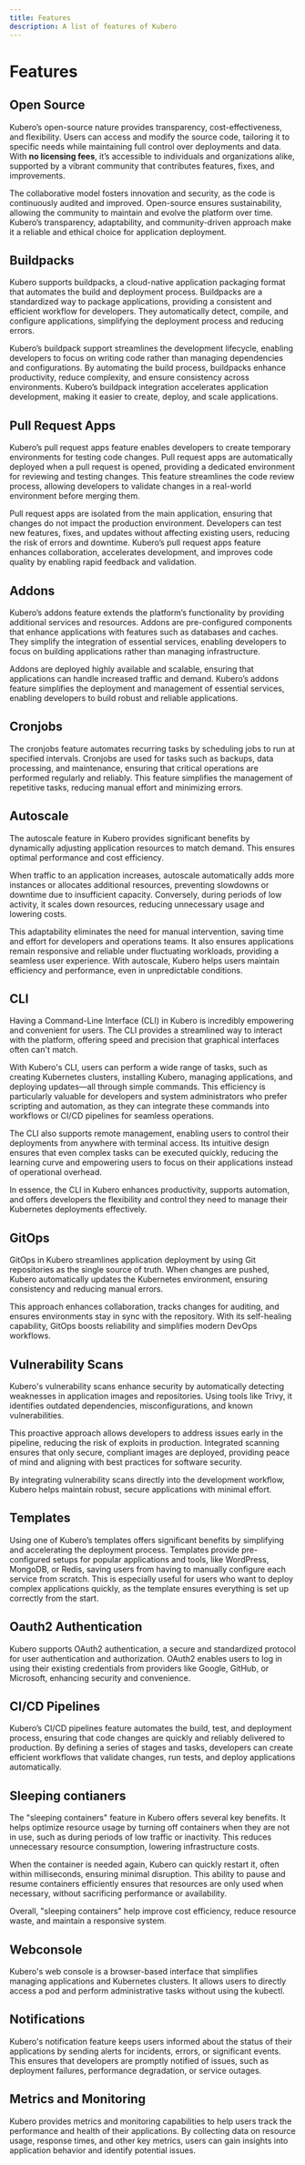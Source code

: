 ```yaml
---
title: Features
description: A list of features of Kubero
---
```

# Features

## Open Source
Kubero’s open-source nature provides transparency, cost-effectiveness, and flexibility. Users can access and modify the source code, tailoring it to specific needs while maintaining full control over deployments and data. With **no licensing fees**, it’s accessible to individuals and organizations alike, supported by a vibrant community that contributes features, fixes, and improvements.

The collaborative model fosters innovation and security, as the code is continuously audited and improved. Open-source ensures sustainability, allowing the community to maintain and evolve the platform over time. Kubero’s transparency, adaptability, and community-driven approach make it a reliable and ethical choice for application deployment.

## Buildpacks
Kubero supports buildpacks, a cloud-native application packaging format that automates the build and deployment process. Buildpacks are a standardized way to package applications, providing a consistent and efficient workflow for developers. They automatically detect, compile, and configure applications, simplifying the deployment process and reducing errors.

Kubero’s buildpack support streamlines the development lifecycle, enabling developers to focus on writing code rather than managing dependencies and configurations. By automating the build process, buildpacks enhance productivity, reduce complexity, and ensure consistency across environments. Kubero’s buildpack integration accelerates application development, making it easier to create, deploy, and scale applications.

## Pull Request Apps
Kubero’s pull request apps feature enables developers to create temporary environments for testing code changes. Pull request apps are automatically deployed when a pull request is opened, providing a dedicated environment for reviewing and testing changes. This feature streamlines the code review process, allowing developers to validate changes in a real-world environment before merging them.

Pull request apps are isolated from the main application, ensuring that changes do not impact the production environment. Developers can test new features, fixes, and updates without affecting existing users, reducing the risk of errors and downtime. Kubero’s pull request apps feature enhances collaboration, accelerates development, and improves code quality by enabling rapid feedback and validation.

## Addons
Kubero’s addons feature extends the platform’s functionality by providing additional services and resources. Addons are pre-configured components that enhance applications with features such as databases and caches. They simplify the integration of essential services, enabling developers to focus on building applications rather than managing infrastructure.

Addons are deployed highly available and scalable, ensuring that applications can handle increased traffic and demand. Kubero’s addons feature simplifies the deployment and management of essential services, enabling developers to build robust and reliable applications.

## Cronjobs
The cronjobs feature automates recurring tasks by scheduling jobs to run at specified intervals. Cronjobs are used for tasks such as backups, data processing, and maintenance, ensuring that critical operations are performed regularly and reliably. This feature simplifies the management of repetitive tasks, reducing manual effort and minimizing errors.

## Autoscale
The autoscale feature in Kubero provides significant benefits by dynamically adjusting application resources to match demand. This ensures optimal performance and cost efficiency.

When traffic to an application increases, autoscale automatically adds more instances or allocates additional resources, preventing slowdowns or downtime due to insufficient capacity. Conversely, during periods of low activity, it scales down resources, reducing unnecessary usage and lowering costs.

This adaptability eliminates the need for manual intervention, saving time and effort for developers and operations teams. It also ensures applications remain responsive and reliable under fluctuating workloads, providing a seamless user experience. With autoscale, Kubero helps users maintain efficiency and performance, even in unpredictable conditions.

## CLI
Having a Command-Line Interface (CLI) in Kubero is incredibly empowering and convenient for users. The CLI provides a streamlined way to interact with the platform, offering speed and precision that graphical interfaces often can't match.

With Kubero's CLI, users can perform a wide range of tasks, such as creating Kubernetes clusters, installing Kubero, managing applications, and deploying updates—all through simple commands. This efficiency is particularly valuable for developers and system administrators who prefer scripting and automation, as they can integrate these commands into workflows or CI/CD pipelines for seamless operations.

The CLI also supports remote management, enabling users to control their deployments from anywhere with terminal access. Its intuitive design ensures that even complex tasks can be executed quickly, reducing the learning curve and empowering users to focus on their applications instead of operational overhead.

In essence, the CLI in Kubero enhances productivity, supports automation, and offers developers the flexibility and control they need to manage their Kubernetes deployments effectively.

## GitOps
GitOps in Kubero streamlines application deployment by using Git repositories as the single source of truth. When changes are pushed, Kubero automatically updates the Kubernetes environment, ensuring consistency and reducing manual errors.

This approach enhances collaboration, tracks changes for auditing, and ensures environments stay in sync with the repository. With its self-healing capability, GitOps boosts reliability and simplifies modern DevOps workflows.

## Vulnerability Scans
Kubero's vulnerability scans enhance security by automatically detecting weaknesses in application images and repositories. Using tools like Trivy, it identifies outdated dependencies, misconfigurations, and known vulnerabilities.

This proactive approach allows developers to address issues early in the pipeline, reducing the risk of exploits in production. Integrated scanning ensures that only secure, compliant images are deployed, providing peace of mind and aligning with best practices for software security.

By integrating vulnerability scans directly into the development workflow, Kubero helps maintain robust, secure applications with minimal effort.

## Templates
Using one of Kubero’s templates offers significant benefits by simplifying and accelerating the deployment process. Templates provide pre-configured setups for popular applications and tools, like WordPress, MongoDB, or Redis, saving users from having to manually configure each service from scratch. This is especially useful for users who want to deploy complex applications quickly, as the template ensures everything is set up correctly from the start.

## Oauth2 Authentication
Kubero supports OAuth2 authentication, a secure and standardized protocol for user authentication and authorization. OAuth2 enables users to log in using their existing credentials from providers like Google, GitHub, or Microsoft, enhancing security and convenience.

## CI/CD Pipelines
Kubero’s CI/CD pipelines feature automates the build, test, and deployment process, ensuring that code changes are quickly and reliably delivered to production. By defining a series of stages and tasks, developers can create efficient workflows that validate changes, run tests, and deploy applications automatically.

## Sleeping contianers
The "sleeping containers" feature in Kubero offers several key benefits. It helps optimize resource usage by turning off containers when they are not in use, such as during periods of low traffic or inactivity. This reduces unnecessary resource consumption, lowering infrastructure costs.

When the container is needed again, Kubero can quickly restart it, often within milliseconds, ensuring minimal disruption. This ability to pause and resume containers efficiently ensures that resources are only used when necessary, without sacrificing performance or availability.

Overall, "sleeping containers" help improve cost efficiency, reduce resource waste, and maintain a responsive system.

## Webconsole
Kubero's web console is a browser-based interface that simplifies managing applications and Kubernetes clusters. It allows users to directly access a pod and perform administrative tasks without using the kubectl.

## Notifications
Kubero's notification feature keeps users informed about the status of their applications by sending alerts for incidents, errors, or significant events. This ensures that developers are promptly notified of issues, such as deployment failures, performance degradation, or service outages.

## Metrics and Monitoring
Kubero provides metrics and monitoring capabilities to help users track the performance and health of their applications. By collecting data on resource usage, response times, and other key metrics, users can gain insights into application behavior and identify potential issues.